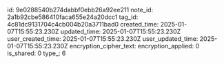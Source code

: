 id: 9e0288540b274dabbf0ebb26a92ee211
note_id: 2a1b92cbe586410faca655e24a20dcc1
tag_id: 4c81dc9131704c4cb004b20a3711bad0
created_time: 2025-01-07T15:55:23.230Z
updated_time: 2025-01-07T15:55:23.230Z
user_created_time: 2025-01-07T15:55:23.230Z
user_updated_time: 2025-01-07T15:55:23.230Z
encryption_cipher_text: 
encryption_applied: 0
is_shared: 0
type_: 6